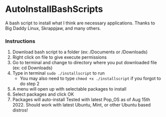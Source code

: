 # AutoInstallBashScripts
A bash script to install what I think are necessary applications. Thanks to Big Daddy Linux, Skrappjaw, and many others.

### Instructions
1. Download bash script to a folder (ex: /Documents or /Downloads)
2. Right click on file to give execute permissions
3. Go to terminal and change to directory where you put downloaded file (ex: cd Downloads)
4. Type in terminal `sudo ./installscript` to run
	- You may also need to type `chmod +x ./installscript` if you forgot to do step 2
5. A menu will open up with selectable packages to install
6. Select packages and click OK
7. Packages will auto-install
Tested with latest Pop_OS as of Aug 15th 2022. Should work with latest Ubuntu, Mint, or other Ubuntu based distros!
